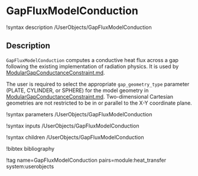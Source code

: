 # GapFluxModelConduction

!syntax description /UserObjects/GapFluxModelConduction

## Description

`GapFluxModelConduction` computes a conductive heat flux across a gap following the existing implementation of radiation physics. It is used by
[ModularGapConductanceConstraint.md](ModularGapConductanceConstraint.md).

The user is required to select the appropriate `gap_geometry_type` parameter (PLATE, CYLINDER, or SPHERE) for the model geometry in [ModularGapConductanceConstraint.md](ModularGapConductanceConstraint.md). Two-dimensional Cartesian geometries are not restricted to be in or parallel to the X-Y coordinate plane.


!syntax parameters /UserObjects/GapFluxModelConduction

!syntax inputs /UserObjects/GapFluxModelConduction

!syntax children /UserObjects/GapFluxModelConduction

!bibtex bibliography

!tag name=GapFluxModelConduction pairs=module:heat_transfer system:userobjects
